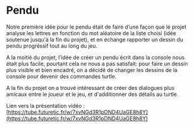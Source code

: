 # Pendu

Notre première idée pour le pendu était de faire d’une façon que le projet analyse les lettres en fonction du mot aléatoire de la liste choisi (idée soutenue jusqu'à la fin du projet), et en échange rapporter un dessin du pendu progréssif tout au long du jeu.  

A la moitié du projet, l’idée de créer un pendu écrit dans la console nous était plus facile, pourtant cela ne nous a pas satisfait: pour faire un dessin plus visible et bien encadré, on a décidé de changer les dessins de la console pour devenir des commandes turtle.  

A la fin du projet on a trouvé intéressant de créer des dialogues plus amicaux entre le joueur et le jeu, et d'additionner des détails au turtle.

Lien vers la présentation vidéo : [https://tube.futuretic.fr/w/7xvNGd3R1pDND4UaGE8h8Y](https://tube.futuretic.fr/w/7xvNGd3R1pDND4UaGE8h8Y)


